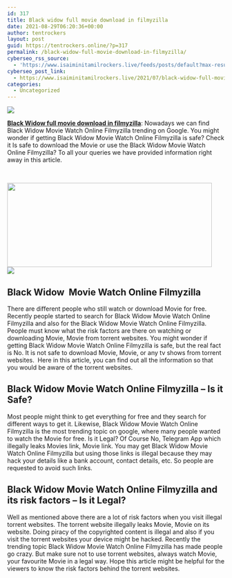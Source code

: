 ```yaml
---
id: 317
title: Black widow full movie download in filmyzilla
date: 2021-08-29T06:20:36+00:00
author: tentrockers
layout: post
guid: https://tentrockers.online/?p=317
permalink: /black-widow-full-movie-download-in-filmyzilla/
cyberseo_rss_source:
  - 'https://www.isaiminitamilrockers.live/feeds/posts/default?max-results=150&start-index=1'
cyberseo_post_link:
  - https://www.isaiminitamilrockers.live/2021/07/black-widow-full-movie-download-in.html
categories:
  - Uncategorized
---
```

<div class="media_block">
  <img src="https://1.bp.blogspot.com/-7rmLeThrxwE/YOcvuvYDlOI/AAAAAAAABAw/9WtCy2jYOR8h_pi17tkVDN_l_Iyex0qrgCLcBGAsYHQ/s72-w474-h195-c/Black-Widow-Movie-Download%2B%25281%2529.jpg" class="media_thumbnail" />
</div>

<meta content="Black Widow full movie download in filmyzilla : Nowadays we can find Black Widow Movie Watch Online Filmyzilla trending on Google. You might..." name="twitter:description" />

  


<center>
</center>

<p dir="ltr">
  <span><b><a href="https://www.tamilrockers.co.nz/black-widow-full-movie-download-tamilrockers-official/">Black Widow full movie download in filmyzilla</a></b></span><span>: Nowadays we can find Black Widow Movie Watch Online Filmyzilla trending on Google. You might wonder if getting Black Widow Movie Watch Online Filmyzilla is safe? Check it Is safe to download the Movie or use the Black Widow Movie Watch Online Filmyzilla? To all your queries we have provided information right away in this article.</span>
</p>

<p dir="ltr">
  <span>&nbsp;</span>
</p>

<div class="separator">
  <a href="https://1.bp.blogspot.com/-7rmLeThrxwE/YOcvuvYDlOI/AAAAAAAABAw/9WtCy2jYOR8h_pi17tkVDN_l_Iyex0qrgCLcBGAsYHQ/s700/Black-Widow-Movie-Download%2B%25281%2529.jpg" imageanchor="1"><img loading="lazy" border="0" data-original-height="400" data-original-width="700" height="195" src="https://1.bp.blogspot.com/-7rmLeThrxwE/YOcvuvYDlOI/AAAAAAAABAw/9WtCy2jYOR8h_pi17tkVDN_l_Iyex0qrgCLcBGAsYHQ/w474-h195/Black-Widow-Movie-Download%2B%25281%2529.jpg" width="474" /></a>
</div>



<div class="separator">
  <a href="https://www.tamilrockers.co.nz/black-widow-full-movie-download-tamilrockers-official/" imageanchor="1"><img border="0" data-original-height="250" data-original-width="300" src="https://1.bp.blogspot.com/-nfbzYVobUik/YMlpOerzdgI/AAAAAAAAA3Y/aAupsOUs_WMY6Lv7R1OtZhI6OqaRh-YAwCPcBGAYYCw/s0/e854879156f0849f3d27a89db88ed039.png" /></a>
</div>



<h2 dir="ltr">
  <span>Black Widow&nbsp; Movie Watch Online Filmyzilla</span>
</h2>

<p dir="ltr">
  <span>There are different people who still watch or download Movie for free. Recently people started to search for Black Widow Movie Watch Online Filmyzilla and also for the Black Widow Movie Watch Online Filmyzilla. People must know what the risk factors are there on watching or downloading Movie, Movie from torrent websites. You might wonder if getting Black Widow Movie Watch Online Filmyzilla is safe, but the real fact is No. It is not safe to download Movie, Movie, or any tv shows from torrent websites.&nbsp; Here in this article, you can find out all the information so that you would be aware of the torrent websites.</span>
</p>

<h2 dir="ltr">
  <span>Black Widow Movie Watch Online Filmyzilla </span><span>&#8211; </span><span>Is it Safe?</span>
</h2>

<p dir="ltr">
  <span>Most people might think to get everything for free and they search for different ways to get it. Likewise, Black Widow Movie Watch Online Filmyzilla is the most trending topic on google, where many people wanted to watch the Movie for free. Is it Legal? Of Course No, Telegram App which illegally leaks Movies link, Movie link. You may get Black Widow Movie Watch Online Filmyzilla but using those links is illegal because they may hack your details like a bank account, contact details, etc. So people are requested to avoid such links.</span>
</p>

<h2 dir="ltr">
  <span>Black Widow Movie Watch Online Filmyzilla and its risk factors </span><span>&#8211; Is it Legal?</span>
</h2>

<p dir="ltr">
  <span>Well as mentioned above there are a lot of risk factors when you visit illegal torrent websites. The torrent website illegally leaks Movie, Movie on its website. Doing piracy of the copyrighted content is illegal and also if you visit the torrent websites your device might be hacked. Recently the trending topic Black Widow Movie Watch Online Filmyzilla has made people go crazy. But make sure not to use torrent websites, always watch Movie, your favourite Movie in a legal way. Hope this article might be helpful for the viewers to know the risk factors behind the torrent websites.</span>
</p>

<center>
</center>